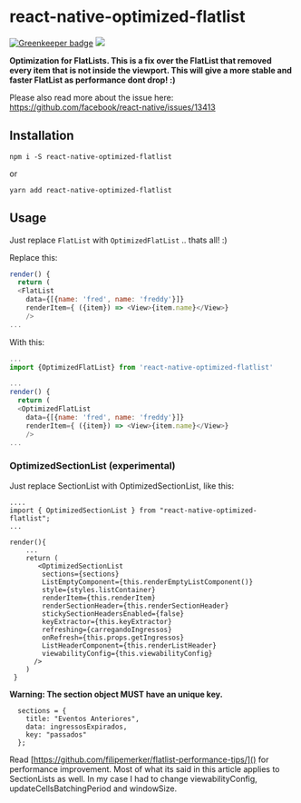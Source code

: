 # react-native-optimized-flatlist

[![Greenkeeper badge](https://badges.greenkeeper.io/stoffern/react-native-optimized-flatlist.svg)](https://greenkeeper.io/)
![](https://img.shields.io/npm/v/react-native-optimized-flatlist.svg)

__Optimization for FlatLists. This is a fix over the FlatList that removed every item that is not inside the viewport. This will give a more stable and faster FlatList as performance dont drop! :)__

Please also read more about the issue here:
https://github.com/facebook/react-native/issues/13413

## Installation
```
npm i -S react-native-optimized-flatlist
```
or
```
yarn add react-native-optimized-flatlist
```


## Usage
Just replace `FlatList` with `OptimizedFlatList` .. thats all! :)

Replace this:
```js
render() {
  return (
  <FlatList
    data={[{name: 'fred', name: 'freddy'}]}
    renderItem={ ({item}) => <View>{item.name}</View>}
    />
...
```
With this:

```js
...
import {OptimizedFlatList} from 'react-native-optimized-flatlist'

...
render() {
  return (
  <OptimizedFlatList
    data={[{name: 'fred', name: 'freddy'}]}
    renderItem={ ({item}) => <View>{item.name}</View>}
    />
...

```

### OptimizedSectionList (experimental)

Just replace SectionList with OptimizedSectionList, like this:

	....
	import { OptimizedSectionList } from "react-native-optimized-flatlist";
	...
	
	render(){
		...
		return (
		   <OptimizedSectionList
	        sections={sections}
	        ListEmptyComponent={this.renderEmptyListComponent()}
	        style={styles.listContainer}
	        renderItem={this.renderItem}
	        renderSectionHeader={this.renderSectionHeader}
	        stickySectionHeadersEnabled={false}
	        keyExtractor={this.keyExtractor}
	        refreshing={carregandoIngressos}
	        onRefresh={this.props.getIngressos}
	        ListHeaderComponent={this.renderListHeader}
	        viewabilityConfig={this.viewabilityConfig}
	      />
		)
	 }
 
**Warning: The section object MUST have an unique key.**

      sections = {
        title: "Eventos Anteriores",
        data: ingressosExpirados,
        key: "passados"
      };
      
Read [https://github.com/filipemerker/flatlist-performance-tips/]() for performance improvement. Most of what its said in this article applies to SectionLists as well. In my case I had to change viewabilityConfig, updateCellsBatchingPeriod and windowSize.